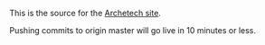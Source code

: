 This is the source for the [Archetech site](http://www.archetech.com).

Pushing commits to origin master will go live in 10 minutes or less.


